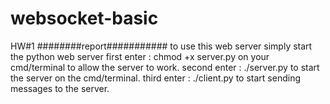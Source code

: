 # websocket-basic
HW#1
########report###########
to use this web server simply start the python web server
first enter : chmod +x server.py on your cmd/terminal to allow the server to work.
second enter : ./server.py to start the server on the cmd/terminal.
third enter : ./client.py to start sending messages to the server.
